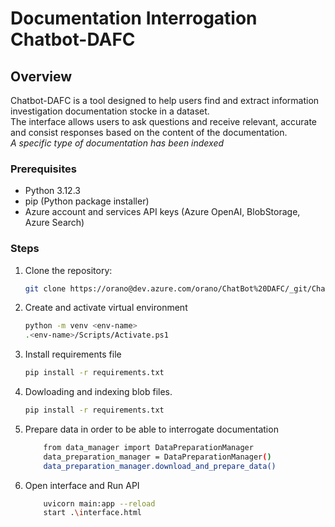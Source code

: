 # Documentation Interrogation Chatbot-DAFC

## Overview

Chatbot-DAFC is a tool designed to help users find and extract information investigation documentation stocke in a dataset.\
The interface allows users to ask questions and receive relevant, accurate and consist responses based on the content of the documentation.\
*A specific type of documentation has been indexed*


### Prerequisites

- Python 3.12.3
- pip (Python package installer)
- Azure account and services API keys (Azure OpenAI, BlobStorage, Azure Search)

### Steps

1. Clone the repository:
   ```bash
   git clone https://orano@dev.azure.com/orano/ChatBot%20DAFC/_git/ChatBot%20DAFC
   ```
2. Create and activate virtual environment
   ```bash
   python -m venv <env-name>
   .<env-name>/Scripts/Activate.ps1
   ```

3. Install requirements file
	```bash
   pip install -r requirements.txt
   ```
4. Dowloading and indexing blob files.
	```bash
   pip install -r requirements.txt
   ```
5. Prepare data in order to be able to interrogate documentation
	```bash
 		from data_manager import DataPreparationManager
 		data_preparation_manager = DataPreparationManager()
 		data_preparation_manager.download_and_prepare_data()
   ```
6. Open interface and Run API
	```bash
		uvicorn main:app --reload
 		start .\interface.html
   ```
